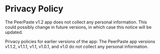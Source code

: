# Privacy Policy

The PeerPaste v1.2 app does not collect any personal information. This could possibly change in future versions, in which case this notice will be updated.

Privacy policies for earlier versions of the app: The PeerPaste app versions v1.1.2, v1.1.1, v1.1, v1.0.1, and v1.0 do not collect any personal information.

